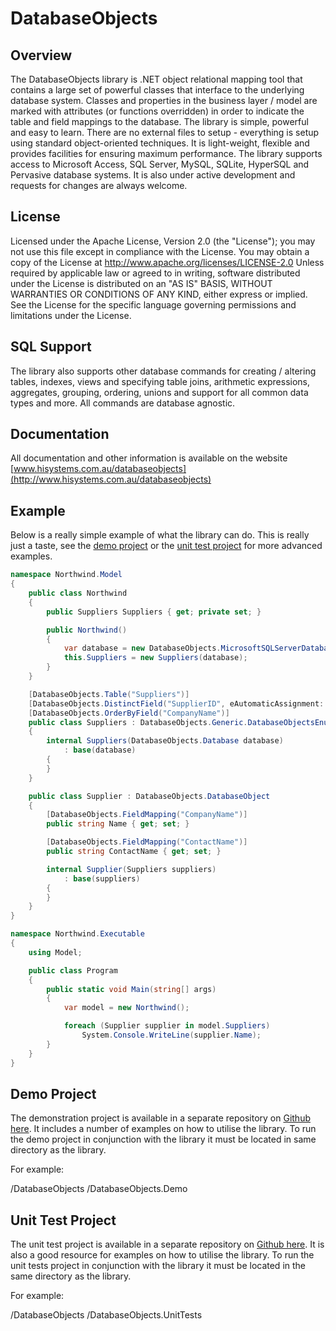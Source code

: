 ﻿DatabaseObjects
===============

Overview
--------
The DatabaseObjects library is .NET object relational mapping tool that contains a large set of powerful classes that interface to the underlying database system. Classes and properties in the business layer / model are marked with attributes (or functions overridden) in order to indicate the table and field mappings to the database. The library is simple, powerful and easy to learn. There are no external files to setup - everything is setup using standard object-oriented techniques. It is light-weight, flexible and provides facilities for ensuring maximum performance. The library supports access to Microsoft Access, SQL Server, MySQL, SQLite, HyperSQL and Pervasive database systems. It is also under active development and requests for changes are always welcome. 

License
-------
Licensed under the Apache License, Version 2.0 (the "License"); you may not use this file except in compliance with the License. You may obtain a copy of the License at http://www.apache.org/licenses/LICENSE-2.0
Unless required by applicable law or agreed to in writing, software distributed under the License is distributed on an "AS IS" BASIS, WITHOUT WARRANTIES OR CONDITIONS OF ANY KIND, either express or implied. See the License for the specific language governing permissions and limitations under the License.

SQL Support 
-----------
The library also supports other database commands for creating / altering tables, indexes, views and specifying table joins, arithmetic expressions, aggregates, grouping, ordering, unions and support for all common data types and more. All commands are database agnostic.

Documentation
-------------
All documentation and other information is available on the website [www.hisystems.com.au/databaseobjects](http://www.hisystems.com.au/databaseobjects)

Example
--------
Below is a really simple example of what the library can do. This is really just a taste, see the [demo project](https://github.com/hisystems/DatabaseObjects-Demo) or the [unit test project](https://github.com/hisystems/DatabaseObjects-UnitTests) for more advanced examples.

```c#
namespace Northwind.Model
{
	public class Northwind
	{
		public Suppliers Suppliers { get; private set; }

		public Northwind()
		{
			var database = new DatabaseObjects.MicrosoftSQLServerDatabase("localhost", "Northwind");
			this.Suppliers = new Suppliers(database);
		}
	}

	[DatabaseObjects.Table("Suppliers")]
	[DatabaseObjects.DistinctField("SupplierID", eAutomaticAssignment: DatabaseObjects.SQL.FieldValueAutoAssignmentType.AutoIncrement)]
	[DatabaseObjects.OrderByField("CompanyName")]
	public class Suppliers : DatabaseObjects.Generic.DatabaseObjectsEnumerable<Supplier>
	{
		internal Suppliers(DatabaseObjects.Database database)
			: base(database)
		{
		}
	}

	public class Supplier : DatabaseObjects.DatabaseObject
	{
		[DatabaseObjects.FieldMapping("CompanyName")]
		public string Name { get; set; }

		[DatabaseObjects.FieldMapping("ContactName")]
		public string ContactName { get; set; }

		internal Supplier(Suppliers suppliers)
			: base(suppliers)
		{
		}
	}
}

namespace Northwind.Executable
{
	using Model;

	public class Program
	{
		public static void Main(string[] args)
		{
			var model = new Northwind();

			foreach (Supplier supplier in model.Suppliers)
				System.Console.WriteLine(supplier.Name);
		}
	}
}
```

Demo Project
------------
The demonstration project is available in a separate repository on [Github here](https://github.com/hisystems/DatabaseObjects-Demo). It includes a number of examples on how to utilise the library. To run the demo project in conjunction with the library it must be located in same directory as the library.

For example:

/DatabaseObjects
/DatabaseObjects.Demo

Unit Test Project
-----------------
The unit test project is available in a separate repository on [Github here](https://github.com/hisystems/DatabaseObjects-UnitTests). It is also a good resource for examples on how to utilise the library. To run the unit tests project in conjunction with the library it must be located in the same directory as the library.

For example:

/DatabaseObjects
/DatabaseObjects.UnitTests

